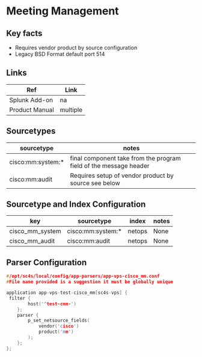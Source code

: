 # Meeting Management

## Key facts

* Requires vendor product by source configuration
* Legacy BSD Format default port 514

## Links

| Ref            | Link                                                                                                    |
|----------------|---------------------------------------------------------------------------------------------------------|
| Splunk Add-on  | na                                                               |
| Product Manual | multiple |

## Sourcetypes

| sourcetype     | notes                                                                                                   |
|----------------|---------------------------------------------------------------------------------------------------------|
| cisco:mm:system:*     |  final component take from the program field of the message header                                                                                             |
| cisco:mm:audit     |  Requires setup of vendor product by source see below                                                                                            |


## Sourcetype and Index Configuration

| key            | sourcetype     | index          | notes          |
|----------------|----------------|----------------|----------------|
| cisco_mm_system    | cisco:mm:system:*    | netops          | None     |
| cisco_mm_audit    | cisco:mm:audit    | netops          | None     |

## Parser Configuration

```c
#/opt/sc4s/local/config/app-parsers/app-vps-cisco_mm.conf
#File name provided is a suggestion it must be globally unique

application app-vps-test-cisco_mm[sc4s-vps] {
 filter { 
        host('^test-cmm-')
    }; 
    parser { 
        p_set_netsource_fields(
            vendor('cisco')
            product('mm')
        ); 
    };   
};


```
